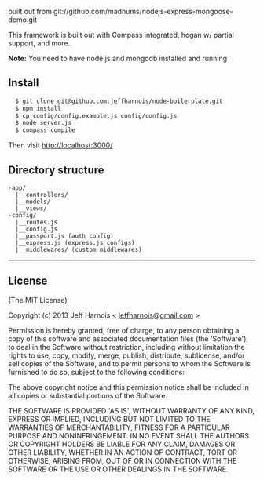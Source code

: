 built out from git://github.com/madhums/nodejs-express-mongoose-demo.git

This framework is built out with Compass integrated, hogan w/ partial support, and more.

**Note:** You need to have node.js and mongodb installed and running

## Install
```sh
  $ git clone git@github.com:jeffharnois/node-boilerplate.git
  $ npm install
  $ cp config/config.example.js config/config.js
  $ node server.js
  $ compass compile
```

Then visit [http://localhost:3000/](http://localhost:3000/)

## Directory structure
```
-app/
  |__controllers/
  |__models/
  |__views/
-config/
  |__routes.js
  |__config.js
  |__passport.js (auth config)
  |__express.js (express.js configs)
  |__middlewares/ (custom middlewares)
```

---

## License
(The MIT License)

Copyright (c) 2013 Jeff Harnois < [jeffharnois@gmail.com](mailto:jeffharnois@gmail.com) >

Permission is hereby granted, free of charge, to any person obtaining a copy of this software and associated documentation files (the 'Software'), to deal in the Software without restriction, including without limitation the rights to use, copy, modify, merge, publish, distribute, sublicense, and/or sell copies of the Software, and to permit persons to whom the Software is furnished to do so, subject to the following conditions:

The above copyright notice and this permission notice shall be included in all copies or substantial portions of the Software.

THE SOFTWARE IS PROVIDED 'AS IS', WITHOUT WARRANTY OF ANY KIND, EXPRESS OR IMPLIED, INCLUDING BUT NOT LIMITED TO THE WARRANTIES OF MERCHANTABILITY, FITNESS FOR A PARTICULAR PURPOSE AND NONINFRINGEMENT. IN NO EVENT SHALL THE AUTHORS OR COPYRIGHT HOLDERS BE LIABLE FOR ANY CLAIM, DAMAGES OR OTHER LIABILITY, WHETHER IN AN ACTION OF CONTRACT, TORT OR OTHERWISE, ARISING FROM, OUT OF OR IN CONNECTION WITH THE SOFTWARE OR THE USE OR OTHER DEALINGS IN THE SOFTWARE.
